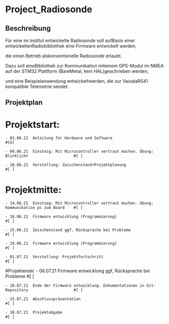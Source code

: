 # Project_Radiosonde

## Beschreibung

Für eine im Institut entwickelte Radiosonde soll aufBasis einer entwickeltenRadiobibliothek eine Firmware entwickelt werden,

die einen Betrieb alskonventionelle Radiosonde erlaubt. 

Dazu soll eineBibliothek zur Kommunikation miteinem GPS-Modul im NMEA auf der STM32 Plattform (BareMetal, kein HAL)geschrieben werden,

und eine Beispielanwendung entwickeltwerden, die zur VaisalaRS41 kompatible Telemetrie sendet.

## Projektplan

# Projektstart:
	- 03.06.21	Anleitung für Hardware und Software													#[X]
	
	- 09.06.21	Einsteig: Mit Microcontroller vertraut machen. Übung: Blinklicht					#[ ]
	
	- 10.06.21	Vorstellung: Zwischenstand+Projektplanung											#[ ]
	
	
# Projektmitte:
	- 14.06.21	Einstieg: Mit Microcontroller vertraut machen. Übung: Kommunikation pc zum Board	#[ ]
	
	- 18.06.21	Firmware entwicklung (Programmierung)												#[ ]
	
	- 25.06.21	Zwischenstand ggf. Rücksprache bei Probleme											#[ ]
	
	- 29.06.21	Firmware entwicklung (Programmierung)												#[ ]
	
	- 01.07.21	Vorstellung: Projektfortschritt														#[ ]
	

#Projektende:
	- 06.07.21	Firmware entwicklung ggf, Rücksprache bei Probleme									#[ ]
	
	- 10.07.21	Ende der Firmware entwicklung. Dokumentationen in Git-Repository					#[ ]
	
	- 15.07.21	Abschlusspräsentation																#[ ]
	
	- 18.07.21	Projektabgabe																		#[ ]
	

